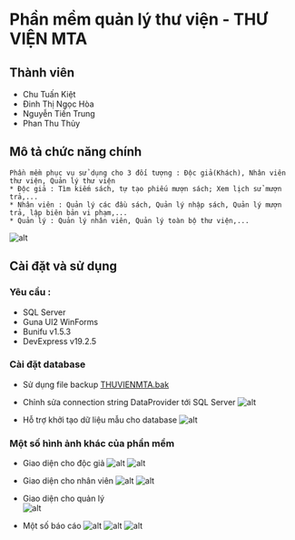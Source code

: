 # **Phần mềm quản lý thư viện - THƯ VIỆN MTA**


## Thành viên
* Chu Tuấn Kiệt
* Đinh Thị Ngọc Hòa
* Nguyễn Tiến Trung
* Phan Thu Thủy

## Mô tả chức năng chính
	Phần mềm phục vụ sử dụng cho 3 đối tượng : Độc giả(Khách), Nhân viên thư viện, Quản lý thư viện
	* Độc giả : Tìm kiếm sách, tự tạo phiếu mượn sách; Xem lịch sử mượn trả,...
	* Nhân viên : Quản lý các đầu sách, Quản lý nhập sách, Quản lý mượn trả, lập biên bản vi phạm,...
	* Quản lý : Quản lý nhân viên, Quản lý toàn bộ thư viện,...
	
	
![alt](./img/anh1.png)

## Cài đặt và sử dụng
### Yêu cầu :
* SQL Server
* Guna UI2 WinForms
* Bunifu v1.5.3
* DevExpress v19.2.5

### Cài đặt database
* Sử dụng file backup [THUVIENMTA.bak](./THUVIENMTA.bak)

* Chỉnh sửa connection string DataProvider tới SQL Server
![alt](./img/setdb.png)



* Hỗ trợ khởi tạo dữ liệu mẫu cho database
![alt](./img/anh2.png)

### Một số hình ảnh khác của phần mềm
* Giao diện cho độc giả 
![alt](./img/anhdg.png)
![alt](./img/anhdg1.png)

* Giao diện cho nhân viên
![alt](./img/anhNV.png)
![alt](./img/anhnv2.png)


* Giao diện cho quản lý 	
![alt](./img/anhql.png)

* Một số báo cáo 
![alt](./img/anhrp.png)
![alt](./img/anhrp1.png)
![alt](./img/anhrp2.png)









